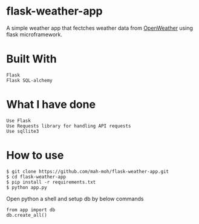 # flask-weather-app
A simple weather app that fectches weather data from [OpenWeather](https://openweathermap.org/) using flask microframework.

# Built With
```
Flask
Flask SQL-alchemy
```

# What I have done
```
Use Flask
Use Requests library for handling API requests
Use sqllite3 
```

# How to use
```
$ git clone https://github.com/mah-moh/flask-weather-app.git
$ cd flask-weather-app
$ pip install -r requirements.txt
$ python app.py
```
Open python a shell and setup db by below commands
```
from app import db
db.create_all()
```
